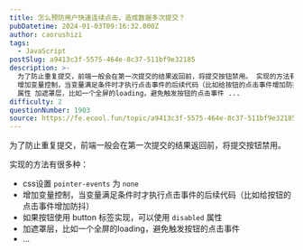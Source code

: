 ```yaml
---
title: 怎么预防用户快速连续点击，造成数据多次提交？
pubDatetime: 2024-01-03T09:16:32.000Z
author: caorushizi
tags:
  - JavaScript
postSlug: a9413c3f-5575-464e-8c37-511bf9e32185
description: >-
  为了防止重复提交，前端一般会在第一次提交的结果返回前，将提交按钮禁用。 实现的方法有很多种： css设置 pointer-events 为 none
  增加变量控制，当变量满足条件时才执行点击事件的后续代码（比如给按钮的点击事件增加防抖） 如果按钮使用 button 标签实现，可以使用 disabled
  属性 加遮罩层，比如一个全屏的loading，避免触发按钮的点击事件 ... 
difficulty: 2
questionNumber: 1903
source: https://fe.ecool.fun/topic/a9413c3f-5575-464e-8c37-511bf9e32185
---
```


为了防止重复提交，前端一般会在第一次提交的结果返回前，将提交按钮禁用。

实现的方法有很多种：

* css设置 `pointer-events` 为 `none`
* 增加变量控制，当变量满足条件时才执行点击事件的后续代码（比如给按钮的点击事件增加防抖）
* 如果按钮使用 button 标签实现，可以使用 `disabled` 属性
* 加遮罩层，比如一个全屏的loading，避免触发按钮的点击事件
* ...
